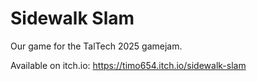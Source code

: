 # Sidewalk Slam

Our game for the TalTech 2025 gamejam.

Available on itch.io: https://timo654.itch.io/sidewalk-slam
